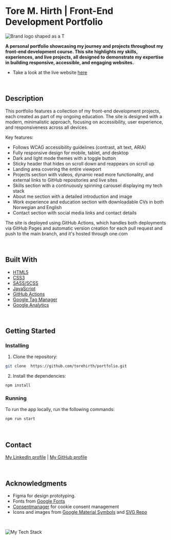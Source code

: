 # Tore M. Hirth | Front-End Development Portfolio

<p align="left"><img src="https://github.com/user-attachments/assets/e2d941bb-6c1a-42df-bd75-bca7cbff2bbe" alt="Brand logo shaped as a T" /></p>

**A personal portfolio showcasing my journey and projects throughout my front-end development course. This site highlights my skills, experiences, and live projects, all designed to demonstrate my expertise in building responsive, accessible, and engaging websites.**

* Take a look at the live website [here](https://torehirth.no/)

</br>

## Description

This portfolio features a collection of my front-end development projects, each created as part of my ongoing education. The site is designed with a modern, minimalistic approach, focusing on accessibility, user experience, and responsiveness across all devices.

Key features:
- Follows WCAG accessibility guidelines (contrast, alt text, ARIA)
- Fully responsive design for mobile, tablet, and desktop
- Dark and light mode themes with a toggle button
- Sticky header that hides on scroll down and reappears on scroll up
- Landing area covering the entire viewport
- Projects section with videos, dynamic read more functionality, and external links to GitHub repositories and live sites
- Skills section with a continuously spinning carousel displaying my tech stack
- About me section with a detailed introduction and image
- Work experience and education section with downloadable CVs in both Norwegian and English
- Contact section with social media links and contact details

The site is deployed using GitHub Actions, which handles both deployments via GitHub Pages and automatic version creation for each pull request and push to the main branch, and it's hosted through one.com

</br>

## Built With

- [HTML5](https://developer.mozilla.org/en-US/docs/Web/Guide/HTML/HTML5)
- [CSS3](https://developer.mozilla.org/en-US/docs/Web/CSS)
- [SASS/SCSS](https://sass-lang.com/)
- [JavaScript](https://developer.mozilla.org/en-US/docs/Web/JavaScript)
- [GitHub Actions](https://github.com/features/actions)
- [Google Tag Manager](https://marketingplatform.google.com/about/tag-manager/)
- [Google Analytics](https://analytics.google.com/)

</br>

## Getting Started

### Installing

1. Clone the repository:

```bash
git clone  https://github.com/torehirth/portfolio.git
```

2. Install the dependencies:

```
npm install
```

### Running

To run the app locally, run the following commands:

```bash
npm run start
```

</br>

## Contact

[My LinkedIn profile](https://www.linkedin.com/in/torehirth) | [My GitHub profile](https://github.com/Torehirth)

</br>

## Acknowledgments

- Figma for design prototyping.
- Fonts from [Google Fonts](https://fonts.google.com/) 
- [Consentmanager](https://www.consentmanager.net/) for cookie consent management
- Icons and images from [Google Material Symbols](https://fonts.google.com/icons) and [SVG Repo](https://www.svgrepo.com/)

</br>

<p align="left" ><img src="https://github-readme-tech-stack.vercel.app/api/cards?lineCount=1&width=900&bg=%230D1117&badge=%23161B22&border=%2321262D&titleColor=%2358A6FF&line1=git%2CGit%2C40F8FF%3Bgithub%2CGitHub%2C40F8FF%3Bvisualstudiocode%2CVS+Code%2C40F8FF%3Bfigma%2CFigma%2C40F8FF%3Bhtml5%2CHTML%2C40F8FF%3Bcss3%2CCSS%2C40F8FF%3Bjavascript%2CJavaScript%2C40F8FF%3B%2C40F8FF%3Bsass%2CSASS%2C40F8FF%3B" alt="My Tech Stack" /> </p>

